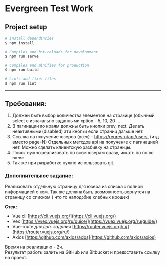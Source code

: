 # Evergreen Test Work

## Project setup

```bash
# install dependencies
$ npm install

# Compiles and hot-reloads for development
$ npm run serve

# Compiles and minifies for production
$ npm run build

# Lints and fixes files
$ npm run lint
```

---

## Требования:‌ 

1. Должен‌ ‌быть‌ ‌выбор‌ ‌количества‌ ‌элементов‌ ‌на‌ ‌странице‌
   (обычный‌ ‌select‌ ‌с‌ ‌изначально‌ ‌заданными‌ ‌option‌ ‌-‌ ‌5,‌ ‌10,‌ ‌20‌ ‌…‌
2. В‌ пагинации‌ ‌по‌ ‌краям‌ ‌должны‌ ‌быть‌ ‌кнопки‌ ‌prev,‌ ‌next.‌ ‌Делать‌ ‌неактивными‌ ‌(disabled)‌
   ‌эти‌ ‌кнопки‌ ‌если‌ ‌страниц‌ ‌дальше‌ ‌нет.‌
3. Ссылка‌ ‌на‌ ‌получение‌ ‌юзеров‌ ‌(всех)‌ ‌-‌ ‌‌https://reqres.in/api/users‌.‌
   (итд‌ ‌вместо‌ ‌page=N)‌ ‌Отдельных‌ ‌методов‌ ‌api‌ ‌на‌ ‌получение‌ ‌с‌ ‌пагинацией‌ ‌нет.‌
   ‌Можно‌ ‌сделать‌ ‌клиентскую‌ ‌разбивку‌ ‌на‌ ‌страницы.‌
4. Поиск‌ ‌нужно‌ ‌реализовать‌ ‌по‌ ‌всем‌ ‌юзерам‌ ‌сразу,‌ ‌искать‌ ‌по‌ ‌полю‌ ‌name.‌
5. Так‌ ‌же‌ ‌при‌ ‌разработке‌ ‌нужно‌ ‌использовать‌ ‌git.‌

### Дополнительное‌ ‌задание:‌

‌Реализовать‌ ‌отдельную‌ ‌страницу‌ ‌для‌ ‌юзера‌ ‌из‌ ‌списка‌ ‌с‌ ‌полной‌ ‌информацией‌ ‌о‌ нем.‌
Так‌ ‌же‌ ‌должна‌ ‌быть‌ ‌возможность‌ ‌вернутся‌ ‌на‌ ‌страницу‌ ‌со‌ ‌списком‌
(‌ ‌что‌ ‌то‌ ‌наподобие‌ ‌хлебных‌ ‌крошек)‌

**‌Стек:‌**

- Vue‌ ‌cli‌ ‌[https://cli.vuejs.org/‌](‌https://cli.vuejs.org/‌)‌
- Vex‌ ‌[https://vuex.vuejs.org/ru/guide/‌](‌https://vuex.vuejs.org/ru/guide/‌)‌
- Vue-route‌ ‌*для‌ ‌доп.‌ ‌задания*‌ ‌[https://router.vuejs.org/ru/‌](‌https://router.vuejs.org/ru/‌)‌
- Axios‌ ‌[https://github.com/axios/axios‌](‌https://github.com/axios/axios‌)‌

Время‌ ‌на‌ ‌реализацию‌ ‌-‌ ‌2ч.‌
<br>
‌Результат‌ ‌работы‌ ‌залить‌ ‌на‌ ‌GitHub‌ ‌или‌ ‌Bitbucket‌ ‌и‌ ‌предоставить‌ ‌ссылку‌ ‌на‌ ‌проект.‌ ‌ ‌ ‌ ‌
